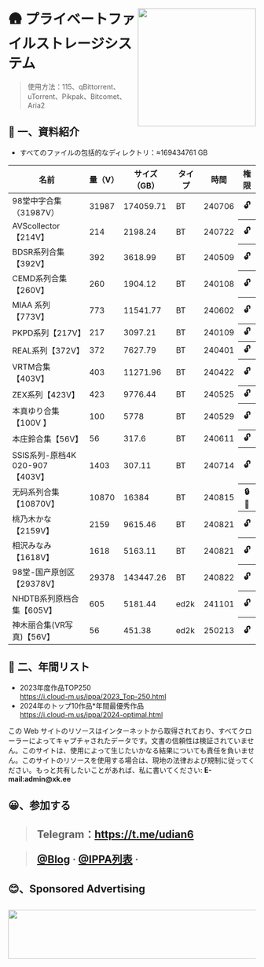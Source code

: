 <div class="markdown-body css-0"><img align="right" width="240" src="https://i.ku.cm/favicon.apng">
<h1>🛖 プライベートファイルストレージシステム </h1>
<blockquote>
<p>使用方法：115、qBittorrent、uTorrent、Pikpak、Bitcomet、Aria2</p>
</blockquote>
<h2>🎤 一、資料紹介</h2>
<ul>
<li>すべてのファイルの包括的なディレクトリ：≈169434761​ GB</li>
</ul>
<table>
<thead><tr><th>名前</th><th>量（V）</th><th>サイズ（GB）</th><th>タイプ</th><th>時間</th><th>権限</th>
</thead><tbody>
<tr><td>98堂中字合集（31987V）</td><td>31987</td><td>174059.71</td><td>BT</td><td>240706</td><th>🔓️</th>
<tr><td>AVScollector【214V】</td><td>214</td><td>2198.24</td><td>BT</td><td>240722</td><th>🔓️</th>
<tr><td>BDSR系列合集【392V】</td><td>392</td><td>3618.99</td><td>BT</td><td>240509</td><th>🔓️</th>
<tr><td>CEMD系列合集【260V】</td><td>260</td><td>1904.12</td><td>BT</td><td>240108</td><th>🔓️</th>
<tr><td>MIAA 系列【773V】</td><td>773</td><td>11541.77</td><td>BT</td><td>240602</td><th>🔓️</th>
<tr><td>PKPD系列【217V】</td><td>217</td><td>3097.21</td><td>BT</td><td>240109</td><th>🔓️</th>
<tr><td>REAL系列【372V】</td><td>372</td><td>7627.79</td><td>BT</td><td>240401</td><th>🔓️</th>
<tr><td>VRTM合集【403V】</td><td>403</td><td>11271.96</td><td>BT</td><td>240422</td><th>🔓️</th>
<tr><td>ZEX系列【423V】</td><td>423</td><td>9776.44</td><td>BT</td><td>240525</td><th>🔓️</th>
<tr><td>本真ゆり合集【100V 】</td><td>100</td><td>5778</td><td>BT</td><td>240529</td><th>🔓️</th>
<tr><td>本庄鈴合集【56V】</td><td>56</td><td>317.6</td><td>BT</td><td>240611</td><th>🔓️</th>
<tr><td>SSIS系列-原档4K 020-907 【403V】</td><td>1403</td><td>307.11</td><td>BT</td><td>240714</td><th>🔓️</th>
<tr><td>无码系列合集【10870V】</td><td>10870</td><td>16384</td><td>BT</td><td>240815</td><th>🔒🔑️</th>
<tr><td>桃乃木かな【2159V】</td><td>2159</td><td>9615.46</td><td>BT</td><td>240821</td><th>🔓</th>
<tr><td>相沢みなみ【1618V】</td><td>1618</td><td>5163.11</td><td>BT</td><td>240821</td><th>🔓️</th>
<tr><td>98堂-国产原创区【29378V】</td><td>29378</td><td>143447.26</td><td>BT</td><td>240822</td><th>🔓️</th>
<tr><td>NHDTB系列原档合集【605V】</td><td>605</td><td>5181.44</td><td>ed2k</td><td>241101</td><th>🔓️</th>
<tr><td>神木丽合集(VR写真)【56V】</td><td>56</td><td>451.38</td><td>ed2k</td><td>250213</td><th>🔓️</th>
</tbody></table>

<h2>🎤 二、年間リスト</h2>
<ul>
<li>2023年度作品TOP250</li> <a href="https://i.cloud-m.us/ippa/2023_Top-250.html">https://i.cloud-m.us/ippa/2023_Top-250.html</a>
<li>2024年のトップ10作品*年間最優秀作品</li>  <a href="https://i.cloud-m.us/ippa/2024-optimal.html">https://i.cloud-m.us/ippa/2024-optimal.html</a>
</ul>
<table>

  
<p>この Web サイトのリソースはインターネットから取得されており、すべてクローラーによってキャプチャされたデータです。文書の信頼性は検証されていません。このサイトは、使用によって生じたいかなる結果についても責任を負いません。このサイトのリソースを使用する場合は、現地の法律および規制に従ってください。もっと共有したいことがあれば、私に書いてください:  <strong>E-mail:admin@xk.ee</strong> </p>

<h2>😀、参加する<h2>
<blockquote>
<p>Telegram：<a href="https://t.me/udian6">https://t.me/udian6</a></p>
</blockquote></div>

> [@Blog](https://blog.xk.ee/) · [@IPPA列表](https://list.ele.cm) · 

<h2>😊、Sponsored Advertising<h2>
<a href="https://app.cloudcone.com/?ref=7733" target="_blank"><img src="https://i.ku.cm/github/image/cloudcone_banner.gif" style="width:1200px; height:100px;" /></a>
